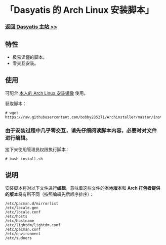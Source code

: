 # 「Dasyatis 的 Arch Linux 安装脚本」

### [返回 Dasyatis 主站 >>](https://www.bobby285271.top/)

## 特性
* 极易读懂的脚本。
* 零交互安装。

## 使用
可配合 [本人的 Arch Linux 安装镜像](https://github.com/bobby285271/Archiso) 使用。

获取脚本：
```
# wget https://raw.githubusercontent.com/bobby285271/Archinstaller/master/install.sh
```

### 由于安装过程中几乎零交互，请先仔细阅读脚本内容，必要时对文件进行编辑。

接下来使用管理员权限执行脚本：
```
# bash install.sh
```

## 说明
安装脚本将对以下文件进行**编辑**，意味着这些文件的**本地版本**和 **Arch 打包者提供的版本**将有所不同（按照编辑先后顺序排序）：
```
/etc/pacman.d/mirrorlist
/etc/locale.gen
/etc/locale.conf
/etc/hosts
/etc/hostname
/etc/lightdm/lightdm.conf
/etc/pacman.conf
/etc/environment
/etc/sudoers
```
